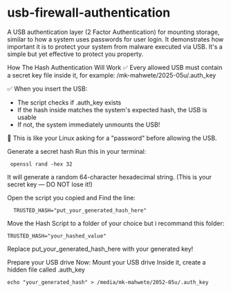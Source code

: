 # usb-firewall-authentication
A USB authentication layer (2 Factor Authentication) for mounting storage, similar to how a system uses passwords for user login. It demonstrates how important it is to protect your system from malware executed via USB. It's a simple but yet effective to protect you property.

How The Hash Authentication Will Work
✅ Every allowed USB must contain a secret key file inside it, for example:
/mk-mahwete/2025-05u/.auth_key

✅ When you insert the USB:

* The script checks if .auth_key exists
* If the hash inside matches the system's expected hash, the USB is usable
* If not, the system immediately unmounts the USB!

🔐 This is like your Linux asking for a "password" before allowing the USB.

Generate a secret hash
Run this in your terminal:

     openssl rand -hex 32
It will generate a random 64-character hexadecimal string.
(This is your secret key — DO NOT lose it!)

Open the script you copied and Find the line:

      TRUSTED_HASH="put_your_generated_hash_here"



Move the Hash Script to a folder of your choice but i recommand this folder:

    TRUSTED_HASH="your_hashed_value"
Replace put_your_generated_hash_here with your generated key!


Prepare your USB drive
Now:
Mount your USB drive
Inside it, create a hidden file called .auth_key

    echo "your_generated_hash" > /media/mk-mahwete/2052-05u/.auth_key

